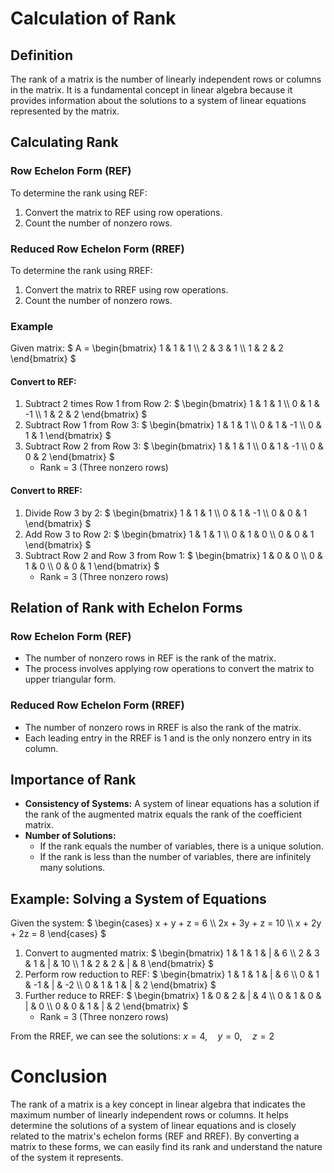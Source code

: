 # Calculation of Rank


## Definition
The rank of a matrix is the number of linearly independent rows or columns in the matrix. It is a fundamental concept in linear algebra because it provides information about the solutions to a system of linear equations represented by the matrix.

## Calculating Rank

### Row Echelon Form (REF)
To determine the rank using REF:
1. Convert the matrix to REF using row operations.
2. Count the number of nonzero rows.

### Reduced Row Echelon Form (RREF)
To determine the rank using RREF:
1. Convert the matrix to RREF using row operations.
2. Count the number of nonzero rows.

### Example
Given matrix:
$`
A = \begin{bmatrix}
1 & 1 & 1 \\
2 & 3 & 1 \\
1 & 2 & 2
\end{bmatrix}
`$

#### Convert to REF:
1. Subtract 2 times Row 1 from Row 2:
   $`
   \begin{bmatrix}
   1 & 1 & 1 \\
   0 & 1 & -1 \\
   1 & 2 & 2
   \end{bmatrix}
   `$
2. Subtract Row 1 from Row 3:
   $`
   \begin{bmatrix}
   1 & 1 & 1 \\
   0 & 1 & -1 \\
   0 & 1 & 1
   \end{bmatrix}
   `$
3. Subtract Row 2 from Row 3:
   $`
   \begin{bmatrix}
   1 & 1 & 1 \\
   0 & 1 & -1 \\
   0 & 0 & 2
   \end{bmatrix}
   `$
   - Rank = 3 (Three nonzero rows)

#### Convert to RREF:
1. Divide Row 3 by 2:
   $`
   \begin{bmatrix}
   1 & 1 & 1 \\
   0 & 1 & -1 \\
   0 & 0 & 1
   \end{bmatrix}
   `$
2. Add Row 3 to Row 2:
   $`
   \begin{bmatrix}
   1 & 1 & 1 \\
   0 & 1 & 0 \\
   0 & 0 & 1
   \end{bmatrix}
   `$
3. Subtract Row 2 and Row 3 from Row 1:
   $`
   \begin{bmatrix}
   1 & 0 & 0 \\
   0 & 1 & 0 \\
   0 & 0 & 1
   \end{bmatrix}
   `$
   - Rank = 3 (Three nonzero rows)

## Relation of Rank with Echelon Forms

### Row Echelon Form (REF)
- The number of nonzero rows in REF is the rank of the matrix.
- The process involves applying row operations to convert the matrix to upper triangular form.

### Reduced Row Echelon Form (RREF)
- The number of nonzero rows in RREF is also the rank of the matrix.
- Each leading entry in the RREF is 1 and is the only nonzero entry in its column.

## Importance of Rank
- **Consistency of Systems:** A system of linear equations has a solution if the rank of the augmented matrix equals the rank of the coefficient matrix.
- **Number of Solutions:**
  - If the rank equals the number of variables, there is a unique solution.
  - If the rank is less than the number of variables, there are infinitely many solutions.

## Example: Solving a System of Equations
Given the system:
$`
\begin{cases}
x + y + z = 6 \\
2x + 3y + z = 10 \\
x + 2y + 2z = 8
\end{cases}
`$
1. Convert to augmented matrix:
   $`
   \begin{bmatrix}
   1 & 1 & 1 & | & 6 \\
   2 & 3 & 1 & | & 10 \\
   1 & 2 & 2 & | & 8
   \end{bmatrix}
   `$
2. Perform row reduction to REF:
   $`
   \begin{bmatrix}
   1 & 1 & 1 & | & 6 \\
   0 & 1 & -1 & | & -2 \\
   0 & 1 & 1 & | & 2
   \end{bmatrix}
   `$
3. Further reduce to RREF:
   $`
   \begin{bmatrix}
   1 & 0 & 2 & | & 4 \\
   0 & 1 & 0 & | & 0 \\
   0 & 0 & 1 & | & 2
   \end{bmatrix}
   `$
   - Rank = 3 (Three nonzero rows)

From the RREF, we can see the solutions:
$`
x = 4, \quad y = 0, \quad z = 2
`$

# Conclusion
The rank of a matrix is a key concept in linear algebra that indicates the maximum number of linearly independent rows or columns. It helps determine the solutions of a system of linear equations and is closely related to the matrix's echelon forms (REF and RREF). By converting a matrix to these forms, we can easily find its rank and understand the nature of the system it represents.
